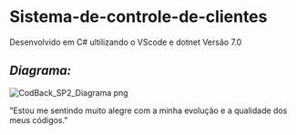 # Sistema-de-controle-de-clientes
Desenvolvido em C# ultilizando o VScode e dotnet Versão 7.0
## *Diagrama:*



![CodBack_SP2_Diagrama png](https://user-images.githubusercontent.com/61056410/225023808-a4fd8e07-8a20-42ff-8092-19b02d18125c.png)

"Estou me sentindo muito alegre com a minha evolução e a qualidade dos meus códigos."
